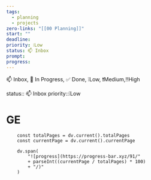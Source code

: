 ```yaml
---
tags:
  - planning
  - projects
zero-links: "[[00 Planning]]"
start: ""
deadline: 
priority: ❕Low
status: 📫 Inbox
prompt: 
progress:
---
```

📫 Inbox, 📌 In Progress, ✅ Done, ❕Low, ❗Medium,‼️High

status:: 📫 Inbox
priority::❕Low
# GE



```dataviewjs
    const totalPages = dv.current().totalPages
    const currentPage = dv.current().currentPage
    
    dv.span(
        "![progress](https://progress-bar.xyz/91/"
        + parseInt((currentPage / totalPages) * 100)
        + "/)"
    )
```






